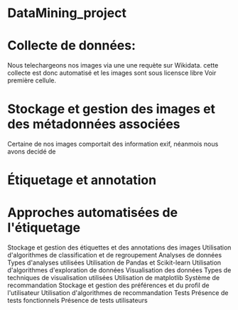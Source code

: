 # DataMining_project

# Collecte de données:
Nous telechargeons nos images via une une requète sur Wikidata. cette collecte est donc automatisé et les images sont sous licensce libre 
Voir première cellule.


# Stockage et gestion des images et des métadonnées associées
Certaine de nos images comportait des information exif, néanmois nous avons decidé de 


# Étiquetage et annotation
# Approches automatisées de l'étiquetage
Stockage et gestion des étiquettes et des annotations des images
Utilisation d'algorithmes de classification et de regroupement
Analyses de données
Types d'analyses utilisées
Utilisation de Pandas et Scikit-learn
Utilisation d'algorithmes d'exploration de données
Visualisation des données
Types de techniques de visualisation utilisées
Utilisation de matplotlib
Système de recommandation
Stockage et gestion des préférences et du profil de l'utilisateur
Utilisation d'algorithmes de recommandation
Tests
Présence de tests fonctionnels
Présence de tests utilisateurs